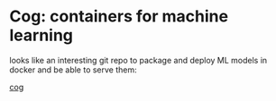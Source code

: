 # Cog: containers for machine learning

looks like an interesting git repo to package and deploy ML models in docker and be able to serve them:

[cog](https://github.com/replicate/cog)